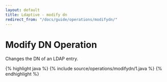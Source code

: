 ```yaml
---
layout: default
title: Ldaptive - modify dn
redirect_from: "/docs/guide/operations/modifydn/"
---
```


# Modify DN Operation

Changes the DN of an LDAP entry.

{% highlight java %}
{% include source/operations/modifydn/1.java %}
{% endhighlight %}

